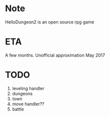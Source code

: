 
Note
========
HelloDungeon2 is an open source rpg game

ETA
======
A few months. Unofficial approximation May 2017

TODO
=========
1. leveling handler
2. dungeons
3. town
4. move handler??
4. battle
